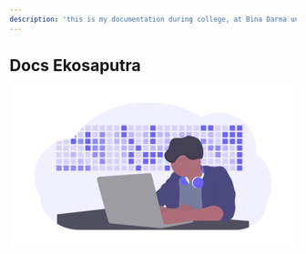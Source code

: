```yaml
---
description: 'this is my documentation during college, at Bina Darma university'
---
```


# Docs Ekosaputra

![](.gitbook/assets/developer.png)

